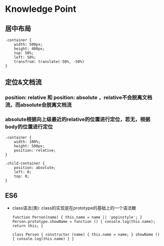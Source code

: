 # Knowledge Point #

## 居中布局 ##

    .container {
        width: 500px;
        height: 400px;
        top: 50%;
        left: 50%;
        transfrom: translate(-50%, -50%)
    }

## 定位&文档流 ##

### position: relative 和 position: absolute ，relative不会脱离文档流，而absolute会脱离文档流 ###

### absolute根据向上级最近的relative的位置进行定位，若无，根据body的位置进行定位 ###

    .container {
        width: 100%;
        height: 500px;
        position: relative;
    }

    .child-container {
        position: absolute;
        left: 0;
        top: 0;
    }


## ES6 ##

-   class语法(类): class的实现是在prototype的基础上的一个语法糖

    `function Person(name) {
        this.name = name || 'popinstyle';
    }
    Person.prototype.showName = function () {
        console.log(this.name);
        return this;
    }`

    `class Person {
        constructor (name) {
            this.name = name;
        }
        showName () {
            console.log(this.name)
        }
    }`
    